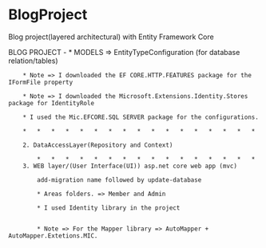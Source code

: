 # BlogProject
Blog project(layered architectural) with Entity Framework Core


BLOG PROJECT - 
		* MODELS => EntityTypeConfiguration (for database relation/tables)

		* Note => I downloaded the EF CORE.HTTP.FEATURES package for the IFormFile property

		* Note => I downloaded the Microsoft.Extensions.Identity.Stores package for IdentityRole

		* I used the Mic.EFCORE.SQL SERVER package for the configurations.

		*	*	*	*	*	*	*	*	*	*	*	*	*	*	*	*	*

		2. DataAccessLayer(Repository and Context)
			
			*	*	*	*	*	*	*	*	*	*	*	*	*	*	*	*	
		3. WEB layer/(User Interface(UI)) asp.net core web app (mvc)

			add-migration name followed by update-database

			* Areas folders. => Member and Admin

			* I used Identity library in the project


			* Note => For the Mapper library => AutoMapper + AutoMapper.Extetions.MIC.
